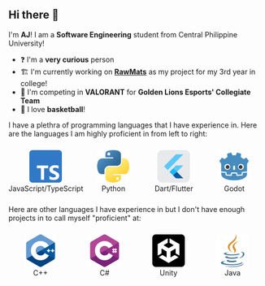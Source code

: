 ## Hi there 👋

I'm **AJ**! I am a **Software Engineering** student from Central Philippine University!

- ❓ I'm a __very curious__ person
- 🏗️ I'm currently working on [**RawMats**](https://github.com/dreamsoft-cpu/rawmats) as my project for my 3rd year in college!
- 🦁 I'm competing in __VALORANT__ for **Golden Lions Esports' Collegiate Team**
- 🏀 I love **basketball**!

I have a plethra of programming languages that I have experience in.
Here are the languages I am highly proficient in from left to right:
<div style="display: flex; flex-direction: row; justify-content: space-evenly; align-items: center; width: 100%; padding: 10px 0;">
  <div style="text-align: center; flex: 1;">
    <img src="icons/typescript.png" alt="JavaScript/TypeScript" width="64" height="64"><br>
    JavaScript/TypeScript
  </div>
  <div style="text-align: center; flex: 1;">
    <img src="icons/python.png" alt="Python" width="64" height="64"><br>
    Python
  </div>
  <div style="text-align: center; flex: 1;">
    <img src="icons/flutter.png" alt="Dart/Flutter" width="64" height="64"><br>
    Dart/Flutter
  </div>
  <div style="text-align: center; flex: 1;">
    <img src="icons/godot.png" alt="Godot" width="64" height="64"><br>
    Godot
  </div>
</div>


Here are other languages I have experience in but I don't have enough projects
in to call myself "proficient" at:

<div style="display: flex; flex-direction: row; justify-content: space-evenly; align-items: center; width: 100%; padding: 10px 0;">
  <div style="text-align: center; flex: 1;">
    <img src="icons/c-.png" alt="C++" width="64" height="64"><br>
    C++
  </div>
  <div style="text-align: center; flex: 1;">
    <img src="icons/c-sharp.png" alt="C#" width="64" height="64"><br>
    C#
  </div>
  <div style="text-align: center; flex: 1;">
    <img src="icons/unity.png" alt="Unity" width="64" height="64"><br>
    Unity
  </div>
  <div style="text-align: center; flex: 1;">
    <img src="icons/java.png" alt="Java" width="64" height="64"><br>
    Java
  </div>
</div>


